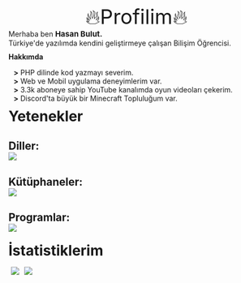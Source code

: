 <center id='title'>🔥Profilim🔥</center>
Merhaba ben <strong style='font-size:15px;'>Hasan Bulut.</strong><br>
Türkiye'de yazılımda kendini geliştirmeye çalışan Bilişim Öğrencisi.<br>
<div style='margin-top:10px;'>
<strong>Hakkımda</strong>
<ul>
<li><strong>></strong> PHP dilinde kod yazmayı severim.</li>
<li><strong>></strong> Web ve Mobil uygulama deneyimlerim var.</li>
<li><strong>></strong> 3.3k aboneye sahip YouTube kanalımda oyun videoları çekerim.</li>
<li><strong>></strong> Discord'ta büyük bir Minecraft Topluluğum var.</li>
</ul>
</div>

<div id='skills'>
<h1><strong>Yetenekler</strong></h1>
<h2>Diller:</h2>

<img src='https://skillicons.dev/icons?i=php,js,html,css,python,dart,cs,go,mysql'>

<h2>Kütüphaneler:</h2>

<img src='https://skillicons.dev/icons?i=nodejs,jquery,flutter,bootstrap'>

<h2>Programlar:</h2>

<img src='https://skillicons.dev/icons?i=vscode,visualstudio,ps,pr,ae,blender'>
</div>

<div id='stats'>
<h1>İstatistiklerim</h1>
<div style="display:flex;">
<img style="margin:5px;" src='https://github-readme-stats.vercel.app/api?username=hasan-bulut&show_icons=true&theme=gradient&bg_color=0,0077B6,081844&title_color=E1E1FF&icon_color=AAAAAA&text_color=ffffff&custom_title=Github İstatistiklerim'>
<img style="margin:5px;"  src='https://github-readme-stats.vercel.app/api/top-langs/?username=hasan-bulut&layout=compact&theme=gradient&bg_color=0,0077B6,081844&title_color=E1E1FF&icon_color=AAAAAA&text_color=ffffff&custom_title=En Çok Kullandığım Diller'>
</div>
</div>

<style>
    *{
margin:0;
    }
    #title{
text-align:center;
font-size:40px;
margin:0;
    }
    #skills,#stats{
margin-bottom:20px;
    }
    h1{
margin-top:10px;
margin-bottom:10px;
    }
    ul{
list-style-type: none;
padding-left:10px;
    }
</style>